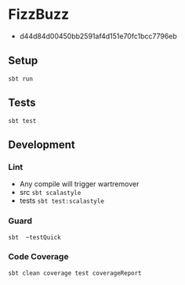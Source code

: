 # FizzBuzz
* d44d84d00450bb2591af4d151e70fc1bcc7796eb

## Setup
`sbt run`

## Tests
`sbt test`

## Development

### Lint
* Any compile will trigger wartremover
* src
`sbt scalastyle`
* tests
`sbt test:scalastyle`

### Guard
`sbt  ~testQuick`

### Code Coverage
`sbt clean coverage test coverageReport`
